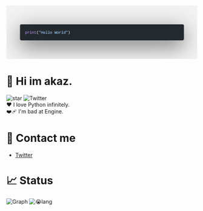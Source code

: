 ![banner](img/hello_world.png)

# 👋 Hi im akaz.
![star](https://img.shields.io/github/stars/akazdayo?style=social)
![Twitter](https://img.shields.io/twitter/url?style=social&url=https%3A%2F%2Ftwitter.com%2Fakazdayo)  
❤️ I love Python infinitely.  
❤️‍🩹  I'm bad at Engine.
# 📮 Contact me
* [Twitter](https://twitter.com/akazdayo)



# 📈 Status
![Graph](http://github-profile-summary-cards.vercel.app/api/cards/profile-details?username=akazdayo&theme=zenburn)
![😭lang](http://github-profile-summary-cards.vercel.app/api/cards/repos-per-language?username=akazdayo&theme=zenburn&exclude=)
